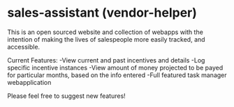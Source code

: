 # sales-assistant (vendor-helper)

This is an open sourced website and collection of webapps with the intention of making the lives of salespeople more
easily tracked, and accessible. 

Current Features:
-View current and past incentives and details
-Log specific incentive instances
-View amount of money projected to be payed for particular months, based on the info entered
-Full featured task manager webapplication

Please feel free to suggest new features!
